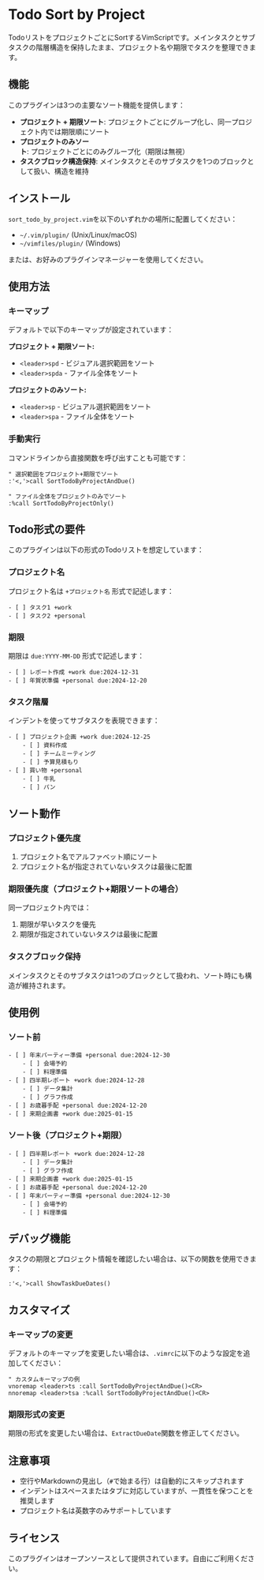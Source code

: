 # Todo Sort by Project

TodoリストをプロジェクトごとにSortするVimScriptです。メインタスクとサブタスクの階層構造を保持したまま、プロジェクト名や期限でタスクを整理できます。

## 機能

このプラグインは3つの主要なソート機能を提供します：

- **プロジェクト + 期限ソート**: プロジェクトごとにグループ化し、同一プロジェクト内では期限順にソート
- **プロジェクトのみソート**: プロジェクトごとにのみグループ化（期限は無視）
- **タスクブロック構造保持**: メインタスクとそのサブタスクを1つのブロックとして扱い、構造を維持

## インストール

`sort_todo_by_project.vim`を以下のいずれかの場所に配置してください：

- `~/.vim/plugin/` (Unix/Linux/macOS)
- `~/vimfiles/plugin/` (Windows)

または、お好みのプラグインマネージャーを使用してください。

## 使用方法

### キーマップ

デフォルトで以下のキーマップが設定されています：

**プロジェクト + 期限ソート:**
- `<leader>spd` - ビジュアル選択範囲をソート
- `<leader>spda` - ファイル全体をソート

**プロジェクトのみソート:**
- `<leader>sp` - ビジュアル選択範囲をソート
- `<leader>spa` - ファイル全体をソート

### 手動実行

コマンドラインから直接関数を呼び出すことも可能です：

```vim
" 選択範囲をプロジェクト+期限でソート
:'<,'>call SortTodoByProjectAndDue()

" ファイル全体をプロジェクトのみでソート
:%call SortTodoByProjectOnly()
```

## Todo形式の要件

このプラグインは以下の形式のTodoリストを想定しています：

### プロジェクト名

プロジェクト名は `+プロジェクト名` 形式で記述します：

```
- [ ] タスク1 +work
- [ ] タスク2 +personal
```

### 期限

期限は `due:YYYY-MM-DD` 形式で記述します：

```
- [ ] レポート作成 +work due:2024-12-31
- [ ] 年賀状準備 +personal due:2024-12-20
```

### タスク階層

インデントを使ってサブタスクを表現できます：

```
- [ ] プロジェクト企画 +work due:2024-12-25
    - [ ] 資料作成
    - [ ] チームミーティング
    - [ ] 予算見積もり
- [ ] 買い物 +personal
    - [ ] 牛乳
    - [ ] パン
```

## ソート動作

### プロジェクト優先度

1. プロジェクト名でアルファベット順にソート
2. プロジェクト名が指定されていないタスクは最後に配置

### 期限優先度（プロジェクト+期限ソートの場合）

同一プロジェクト内では：
1. 期限が早いタスクを優先
2. 期限が指定されていないタスクは最後に配置

### タスクブロック保持

メインタスクとそのサブタスクは1つのブロックとして扱われ、ソート時にも構造が維持されます。

## 使用例

### ソート前

```
- [ ] 年末パーティー準備 +personal due:2024-12-30
    - [ ] 会場予約
    - [ ] 料理準備
- [ ] 四半期レポート +work due:2024-12-28
    - [ ] データ集計
    - [ ] グラフ作成
- [ ] お歳暮手配 +personal due:2024-12-20
- [ ] 来期企画書 +work due:2025-01-15
```

### ソート後（プロジェクト+期限）

```
- [ ] 四半期レポート +work due:2024-12-28
    - [ ] データ集計
    - [ ] グラフ作成
- [ ] 来期企画書 +work due:2025-01-15
- [ ] お歳暮手配 +personal due:2024-12-20
- [ ] 年末パーティー準備 +personal due:2024-12-30
    - [ ] 会場予約
    - [ ] 料理準備
```

## デバッグ機能

タスクの期限とプロジェクト情報を確認したい場合は、以下の関数を使用できます：

```vim
:'<,'>call ShowTaskDueDates()
```

## カスタマイズ

### キーマップの変更

デフォルトのキーマップを変更したい場合は、`.vimrc`に以下のような設定を追加してください：

```vim
" カスタムキーマップの例
vnoremap <leader>ts :call SortTodoByProjectAndDue()<CR>
nnoremap <leader>tsa :%call SortTodoByProjectAndDue()<CR>
```

### 期限形式の変更

期限の形式を変更したい場合は、`ExtractDueDate`関数を修正してください。

## 注意事項

- 空行やMarkdownの見出し（`#`で始まる行）は自動的にスキップされます
- インデントはスペースまたはタブに対応していますが、一貫性を保つことを推奨します
- プロジェクト名は英数字のみサポートしています

## ライセンス

このプラグインはオープンソースとして提供されています。自由にご利用ください。
